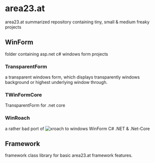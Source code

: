 # area23.at
area23.at summarized repository containing tiny, small &amp; medium freaky projects

## WinForm 
folder containing asp.net c# windows form projects

### TransparentForm
a transparent windows form, which displays transparently windows background or highest underlying window through.

### TWinFormCore
TransparentForm for .net core

### WinRoach
a rather bad port of ![xroach](https://github.com/interkosmos/xroach) to windows WinForm C# .NET & .Net-Core 


## Framework
framework class library for basic area23.at framework features.

